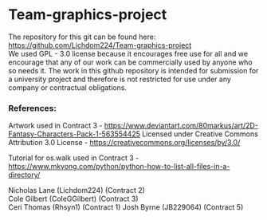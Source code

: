 # Team-graphics-project  
The repository for this git can be found here: https://github.com/Lichdom224/Team-graphics-project  
We used GPL - 3.0 license because it encourages free use for all and we encourage that any of our work can be commercially used by anyone who so needs it. The work in this github repository is intended for submission for a university project and therefore is not restricted for use under any company or contractual obligations.  

### References:
Artwork used in Contract 3 - https://www.deviantart.com/80markus/art/2D-Fantasy-Characters-Pack-1-563554425
Licensed under Creative Commons Attribution 3.0 License - https://creativecommons.org/licenses/by/3.0/

Tutorial for os.walk used in Contract 3 - https://www.mkyong.com/python/python-how-to-list-all-files-in-a-directory/

Nicholas Lane (Lichdom224) (Contract 2)  
Cole Gilbert (ColeGGilbert) (Contract 3)  
Ceri Thomas (Rhsyn1) (Contract 1)
Josh Byrne (JB229064) (Contract 5)
